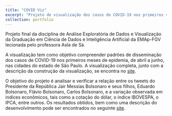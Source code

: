 ```yaml
---
title: "COVID Viz"
excerpt: "Projeto de visualização dos casos de COVID-19 nos primeiros <br/> meses de 2020 no estado de São Paulo. <br/><img src='/images/covid_viz.png'>"
collection: portfolio
---
```


Projeto final da disciplina de Análise Exploratória de Dados e Visualização da Graduação em Ciência de Dados e Inteligência Artificial da EMAp-FGV lecionada pelo professora Asla de Sá. 

A visualização tem como objetivo compreender padrões de disseminação dos casos de COVID-19 nos primeiros meses de epidemia, de abril a junho, nas cidades do estado de São Paulo. A visualização completa, junto com a descrição da construção da visualização, se encontra no [site]().

O objetivo do projeto é analisar e verificar a relação entre os tweets do Presidente da República Jair Messias Bolsonaro e seus filhos, Eduardo Bolsonaro, Flávio Bolsonaro, Carlos Bolsonaro, e a variação observada em indíces econômicos, tais como a cotação do dólar, o índice IBOVESPA, o IPCA, entre outros. Os resultados obtidos, bem como uma descrição do desenvolvimento pode ser encontrados no seguinte [site](https://sites.google.com/view/bolsonaro-tweets/).
